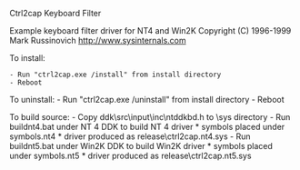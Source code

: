 Ctrl2cap Keyboard Filter

Example keyboard filter driver for NT4 and Win2K
Copyright (C) 1996-1999 Mark Russinovich
http://www.sysinternals.com

To install:

	- Run "ctrl2cap.exe /install" from install directory
	- Reboot

To uninstall:
	- Run "ctrl2cap.exe /uninstall" from install directory
	- Reboot

To build source:
	- Copy ddk\src\input\inc\ntddkbd.h to \sys directory
	- Run buildnt4.bat under NT 4 DDK to build NT 4 driver
		* symbols placed under symbols.nt4
		* driver produced as release\ctrl2cap.nt4.sys
	- Run buildnt5.bat under Win2K DDK to build Win2K driver
		* symbols placed under symbols.nt5
		* driver produced as release\ctrl2cap.nt5.sys
